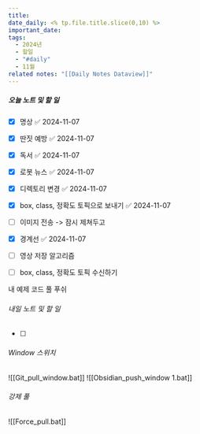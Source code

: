 ```yaml
---
title: 
date_daily: <% tp.file.title.slice(0,10) %>
important_date: 
tags:
  - 2024년
  - 할일
  - "#daily"
  - 11월
related notes: "[[Daily Notes Dataview]]"
---
```

##### 오늘 노트 및 할 일 
- [x] 명상 ✅ 2024-11-07
- [x] 딴짓 예방 ✅ 2024-11-07
- [x] 독서 ✅ 2024-11-07
- [x] 로봇 뉴스 ✅ 2024-11-07
- [x] 디렉토리 변경 ✅ 2024-11-07
- [x] box, class, 정확도 토픽으로 보내기 ✅ 2024-11-07
- [ ] 이미지 전송 -> 잠시 제쳐두고
- [x] 경계선 ✅ 2024-11-07
- [ ] 영상 저장 알고리즘
- [ ] box, class, 정확도 토픽 수신하기



내 예제 코드 풀 푸쉬



###### 내일 노트 및 할 일
- [ ]  


######  Window 스위치
![[Git_pull_window.bat]]
![[Obsidian_push_window 1.bat]]



###### 강제 풀
![[Force_pull.bat]]